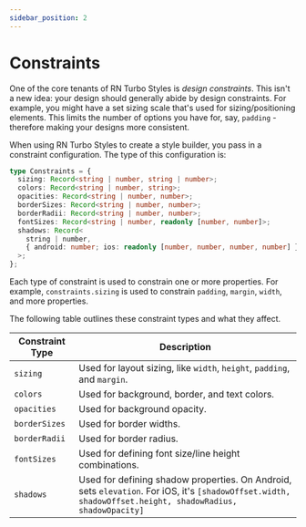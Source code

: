 ```yaml
---
sidebar_position: 2
---
```


# Constraints

One of the core tenants of RN Turbo Styles is _design constraints_. This isn't a new idea: your design should generally abide by design constraints. For example, you might have a set sizing scale that's used for sizing/positioning elements. This limits the number of options you have for, say, `padding` - therefore making your designs more consistent.

When using RN Turbo Styles to create a style builder, you pass in a constraint configuration. The type of this configuration is:

```ts
type Constraints = {
  sizing: Record<string | number, string | number>;
  colors: Record<string | number, string>;
  opacities: Record<string | number, number>;
  borderSizes: Record<string | number, number>;
  borderRadii: Record<string | number, number>;
  fontSizes: Record<string | number, readonly [number, number]>;
  shadows: Record<
    string | number,
    { android: number; ios: readonly [number, number, number, number] }
  >;
};
```

Each type of constraint is used to constrain one or more properties. For example, `constraints.sizing` is used to constrain `padding`, `margin`, `width`, and more properties.

The following table outlines these constraint types and what they affect.

| Constraint Type | Description |
| --- | --- |
| `sizing` | Used for layout sizing, like `width`, `height`, `padding`, and `margin`. |
| `colors` | Used for background, border, and text colors. |
| `opacities` | Used for background opacity. |
| `borderSizes` | Used for border widths. |
| `borderRadii` | Used for border radius. |
| `fontSizes` | Used for defining font size/line height combinations. |
| `shadows` | Used for defining shadow properties. On Android, sets `elevation`. For iOS, it's `[shadowOffset.width, shadowOffset.height, shadowRadius, shadowOpacity]` |

